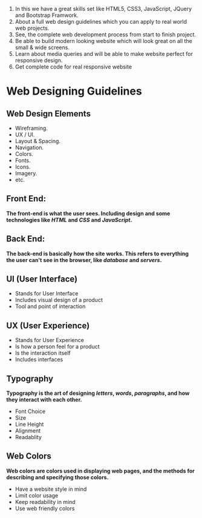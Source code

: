 1. In this we have a great skills set like HTML5, CSS3, JavaScript, JQuery and Bootstrap Framwork.
2. About a full web design guidelines which you can apply to real world web projects. 
3. See, the complete web development process from start to finish project.
4. Be able to build modern looking website which will look great on all the small & wide screens.
5. Learn about media queries and will be able to make website perfect for responsive design.
6. Get complete code for real responsive website
<h1>Web Designing Guidelines</h1>

## Web Design Elements<br>
- Wireframing.<br>
- UX / UI.<br>
- Layout & Spacing.<br>
- Navigation.<br>
- Colors.<br>
- Fonts.<br>
- Icons.<br>
- Imagery.<br>
- etc.<br>
## Front End:
 **The front-end is what the user sees. Including design and some technologies like _HTML_ and _CSS_ and _JavaScript_.**
## Back End:
 **The back-end is basically how the site works. This refers to everything the user can't see in the browser, like _database_ and _servers_.**
 
## UI (User Interface)
* Stands for User Interface
* Includes visual design of a product
* Tool and point of interaction

## UX (User Experience)
* Stands for User Experience
* Is how a person feel for a product
* Is the interaction itself
* Includes interfaces

## Typography
**Typography is the art of designing _letters_, _words_, _paragraphs_, and how they interact with each other.**
- Font Choice
- Size
- Line Height
- Alignment
- Readablity

## Web Colors
**Web colors are colors used in displaying web pages, and the methods for describing and specifying those colors.**
- Have a website style in mind
- Limit color usage
- Keep readability in mind
- Use web friendly colors
